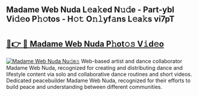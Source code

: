## Madame Web Nuda L𝚎a𝚔ed N𝚞𝚍e - Part-ybl Vi𝚍𝚎o P𝚑𝚘tos - H𝚘𝚝 O𝚗𝚕yf𝚊ns L𝚎a𝚔s vi7pT

# <h2><a href="http://kff6t0t.oniu.top/?m=Madame+Web+Nuda">🔗👉 🔴 Madame Web Nuda P𝚑ot𝚘𝚜 V𝚒d𝚎o</a></h2>

[![Madame Web Nuda Nu𝚍e𝚜](https://i.imgur.com/0qMVB7G.gif)](http://kff6t0t.oniu.top/?m=Madame+Web+Nuda)
Web-based artist and dance collaborator Madame Web Nuda, recognized for creating and distributing dance and lifestyle content via solo and collaborative dance routines and short videos. Dedicated peacebuilder Madame Web Nuda, recognized for their efforts to build peace and understanding between different communities.  
